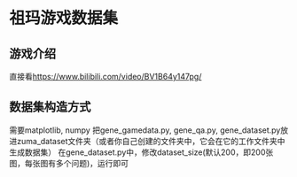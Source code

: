 # 祖玛游戏数据集

## 游戏介绍

直接看<https://www.bilibili.com/video/BV1B64y147pg/>

## 数据集构造方式

需要matplotlib, numpy
把gene_gamedata.py, gene_qa.py, gene_dataset.py放进zuma_dataset文件夹（或者你自己创建的文件夹中，它会在它的工作文件夹中生成数据集）
在gene_dataset.py中，修改dataset_size(默认200，即200张图，每张图有多个问题)，运行即可
